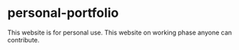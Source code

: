 # personal-portfolio
This website is for personal use.
This website on working phase  anyone can contribute.
